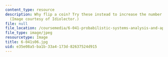 ```yaml
---
content_type: resource
description: Why flip a coin? Try these instead to increase the number of outcomes.
  (Image courtesy of Idiolector.)
file: null
file_location: /coursemedia/6-041-probabilistic-systems-analysis-and-applied-probability-spring-2006/e35e08a5ba1b33a4173d82637524d915_6-041s06.jpg
file_type: image/jpeg
resourcetype: Image
title: 6-041s06.jpg
uid: e35e08a5-ba1b-33a4-173d-82637524d915
---
```

